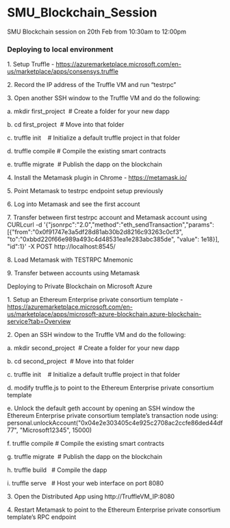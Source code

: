 # SMU_Blockchain_Session
SMU Blockchain session on 20th Feb from 10:30am to 12:00pm

<h3> Deploying to local environment </h3>

1. Setup Truffle - https://azuremarketplace.microsoft.com/en-us/marketplace/apps/consensys.truffle 

2. Record the IP address of the Truffle VM and run “testrpc”

3. Open another SSH window to the Truffle VM and do the following:

  a. mkdir first_project  # Create a folder for your new dapp

  b. cd first_project  # Move into that folder

  c. truffle init    # Initialize a default truffle project in that folder

  d. truffle compile # Compile the existing smart contracts

  e. truffle migrate  # Publish the dapp on the blockchain

4. Install the Metamask plugin in Chrome - https://metamask.io/ 

5. Point Metamask to testrpc endpoint setup previously

6. Log into Metamask and see the first account

7. Transfer between first testrpc account and Metamask account using CURLcurl -d '{"jsonrpc":"2.0","method":"eth_sendTransaction","params": [{"from":"0x0f91747e3a5df28d81ab30b2d8216c93263c0cf3", "to":"0xbbd220f66e989a493c4d48531ea1e283abc385de", "value": 1e18}], "id":1}' -X POST http://localhost:8545/

8. Load Metamask with TESTRPC Mnemonic

9. Transfer between accounts using Metamask

Deploying to Private Blockchain on Microsoft Azure

1. Setup an Ethereum Enterprise private consortium template - https://azuremarketplace.microsoft.com/en-us/marketplace/apps/microsoft-azure-blockchain.azure-blockchain-service?tab=Overview 

2. Open an SSH window to the Truffle VM and do the following:

  a. mkdir second_project  # Create a folder for your new dapp

  b. cd second_project  # Move into that folder

  c. truffle init    # Initialize a default truffle project in that folder

  d. modify truffle.js to point to the Ethereum Enterprise private consortium template

  e. Unlock the default geth account by opening an SSH window the Ethereum Enterprise private consortium template’s transaction node using: personal.unlockAccount("0x04e2e303405c4e925c2708ac2ccfe86ded44df77", "Microsoft12345", 15000)

  f. truffle compile # Compile the existing smart contracts

  g. truffle migrate  # Publish the dapp on the blockchain

  h. truffle build   # Compile the dapp

  i. truffle serve   # Host your web interface on port 8080

3. Open the Distributed App using http://TruffleVM_IP:8080

4. Restart Metamask to point to the Ethereum Enterprise private consortium template’s RPC endpoint



















